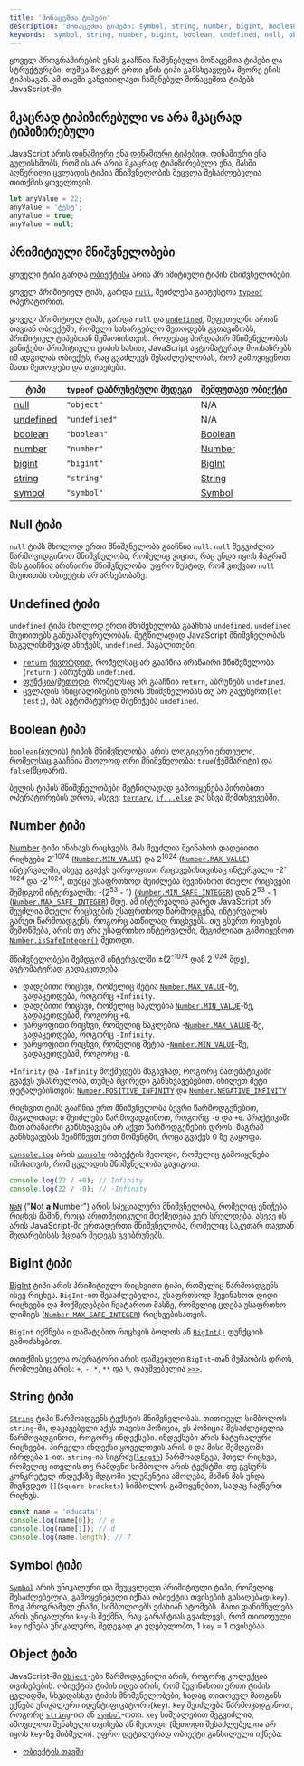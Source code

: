 ```yaml
---
title: 'მონაცემთა ტიპები'
description: 'მონაცემთა ტიპები: symbol, string, number, bigint, boolean, undefined, null, object'
keywords: 'symbol, string, number, bigint, boolean, undefined, null, object, array'
---
```


ყოველ პროგრამირების ენას გააჩნია ჩაშენებული მონაცემთა ტიპები და სტრუქტურები, თუმცა ზოგჯერ ერთი ენის ტიპი განსხვავდება მეორე ენის ტიპისაგან.
ამ თავში განვიხილავთ ჩაშენებულ მონაცემთა ტიპებს JavaScript-ში.

## მკაცრად ტიპიზირებული vs არა მკაცრად ტიპიზირებული

JavaScript არის [დინამიური](https://en.wikipedia.org/wiki/Strong_and_weak_typing) ენა [დინამიური ტიპებით](https://en.wikipedia.org/wiki/Type_system#DYNAMIC). დინამიური ენა გულისხმობს, რომ ის არ არის მკაცრად ტიპიზირებული ენა, მასში აღწერილი ცვლადის ტიპის მნიშვნელობის შეცვლა შესაძლებელია თითქმის ყოველთვის.

```js
let anyValue = 22;
anyValue = 'ტესტ';
anyValue = true;
anyValue = null;
```

## პრიმიტიული მნიშვნელობები

ყოველი ტიპი გარდა [ობიექტისა](#object) არის პრ იმიტიული ტიპის მნიშვნელობები.

ყოველ პრიმიტიულ ტიპს, გარდა [`null`](https://developer.mozilla.org/en-US/docs/Web/JavaScript/Reference/Operators/null), შეიძლება გაიტესტოს [`typeof`](https://developer.mozilla.org/en-US/docs/Web/JavaScript/Reference/Operators/typeof) ოპერატორით.

ყოველ პრიმიტიულ ტიპს, გარდა `null` და [`undefined`](https://developer.mozilla.org/en-US/docs/Web/JavaScript/Reference/Global_Objects/undefined), შეფუთულნი არიან თავიან ობიექტში, რომელი სასარგებლო მეთოდებს გვთავაზობს,
პრიმიტიულ ტიპებთან მუშაობისთვის. როდესაც პირდაპირ მნიშვნელობას ვანიჭებთ პრიმიტიული ტიპის სახით, JavaScript ავტომატურად მოისაზრებს იმ ადგილას ობიექტს, რაც გვაძლევს შესაძლებლობას, რომ გამოვიყენოთ მათი მეთოდები და თვისებები.

| ტიპი                    | `typeof` დაბრუნებული შედეგი | შემფუთავი ობიექტი                                                                                   |
| ----------------------- | --------------------------- | --------------------------------------------------------------------------------------------------- |
| [null](#null)           | `"object"`                  | N/A                                                                                                 |
| [undefined](#undefined) | `"undefined"`               | N/A                                                                                                 |
| [boolean](#boolean)     | `"boolean"`                 | [Boolean](https://developer.mozilla.org/en-US/docs/Web/JavaScript/Reference/Global_Objects/Boolean) |
| [number](#number)       | `"number"`                  | [Number](https://developer.mozilla.org/en-US/docs/Web/JavaScript/Reference/Global_Objects/Number)   |
| [bigint](#number)       | `"bigint"`                  | [BigInt](https://developer.mozilla.org/en-US/docs/Web/JavaScript/Reference/Global_Objects/bigint)   |
| [string](#string)       | `"string"`                  | [String](https://developer.mozilla.org/en-US/docs/Web/JavaScript/Reference/Global_Objects/string)   |
| [symbol](#symbol)       | `"symbol"`                  | [Symbol](https://developer.mozilla.org/en-US/docs/Web/JavaScript/Reference/Global_Objects/symbol)   |

## Null ტიპი

`null` ტიპს მხოლოდ ერთი მნიშვნელობა გააჩნია `null`. `null` შეგვიძლია წარმოვიდგინოთ მნიშვნელობა, რომელიც ვიცით, რაც უნდა იყოს მაგრამ მას გააჩნია არანაირი
მნიშვნელობა. უფრო ზუსტად, რომ ვთქვათ `null` მიუთითბს ობიექტის არ არსებობაზე.

## Undefined ტიპი

`undefined` ტიპს მხოლოდ ერთი მნიშვნელობა გააჩნია `undefined`. `undefined` მიუთითებს განუსაზღვრელობას. მეტწილადად JavaScript მნიშვნელობას ნაგულისხმევად ანიჭებს, `undefined`.
მაგალითები:

- [`return`](https://developer.mozilla.org/en-US/docs/Web/JavaScript/Reference/Statements/return) [ქივორდით](https://developer.mozilla.org/en-US/docs/Glossary/Keyword), რომელსაც არ გააჩნია არანაირი მნიშვნელობა (`return;`) აბრუნებს `undefined`.
- [ფუნქცია](https://developer.mozilla.org/en-US/docs/Web/JavaScript/Reference/Functions)/[მეთოდი](https://developer.mozilla.org/en-US/docs/Web/JavaScript/Reference/Functions/Method_definitions), რომელსაც არ გააჩნია `return`, აბრუნებს `undefined`.
- ცვლადის ინიციალიზების დროს მნიშვნელობას თუ არ გავუწერთ(`let test;`), მას ავტომატურად მიენიჭება `undefined`.

## Boolean ტიპი

`boolean`(ბულის) ტიპის მნიშვნელობა, არის ლოგიკური ერთეული, რომელსაც გააჩნია მხოლოდ ორი მნიშვნელობა: `true`(ჭეშმარიტი) და `false`(მცდარი).

ბულის ტიპის მნიშვნელობები მეტწილადად გამოიყენება პირობითი ოპერატორების დროს, ასევე: [`ternary`](https://developer.mozilla.org/en-US/docs/Web/JavaScript/Reference/Operators/Conditional_operator), [`if...else`](https://developer.mozilla.org/en-US/docs/Web/JavaScript/Reference/Statements/if...else) და სხვა შემთხვევებში.

## Number ტიპი

[Number](https://developer.mozilla.org/en-US/docs/Web/JavaScript/Reference/Global_Objects/Number) ტიპი ინახავს რიცხვებს. მას შეუძლია შეინახოს დადებითი რიცხვები 2<sup>-1074</sup> ([`Number.MIN_VALUE`](https://developer.mozilla.org/en-US/docs/Web/JavaScript/Reference/Global_Objects/Number/MIN_VALUE)) და 2<sup>1024</sup> ([`Number.MAX_VALUE`](https://developer.mozilla.org/en-US/docs/Web/JavaScript/Reference/Global_Objects/Number/MAX_VALUE)) ინტერვალში, ასევე გვაქვს უარყოფითი რიცხვებისთვისაც ინტერვალი -2<sup>-1024</sup> და -2<sup>1024</sup>, თუმცა უსაფრთხოდ შეიძლება შევინახოთ მთელი რიცხვები შემდგომ ინტერვალში: -(2<sup>53</sup> - 1) ([`Number.MIN_SAFE_INTEGER`](https://developer.mozilla.org/en-US/docs/Web/JavaScript/Reference/Global_Objects/Number/min_safe_integer)) დან 2<sup>53</sup> - 1 ([`Number.MAX_SAFE_INTEGER`](https://developer.mozilla.org/en-US/docs/Web/JavaScript/Reference/Global_Objects/Number/max_safe_integer)) მდე. ამ ინტერვალის გარეთ JavaScript არ შეუძლია მთელი რიცხვების უსაფრთხოდ წარმოდგენა, ინტერვალის გარეთ წარმოადგენს, როგორც ათწილად რიცხვებს. თუ გსურთ რიცხვის შემოწმება, არის თუ არა უსაფრთხო ინტერვალში, შეგიძლიათ გამოიყენოთ [`Number.isSafeInteger()`](https://developer.mozilla.org/en-US/docs/Web/JavaScript/Reference/Global_Objects/Number/isSafeInteger) მეთოდი.

მნიშვნელობები შემდგომ ინტერვალში ±(2<sup>-1074</sup> დან 2<sup>1024</sup> მდე), ავტომატურად გადაკეთდება:

- დადებითი რიცხვი, რომელიც მეტია [`Number.MAX_VALUE`](https://developer.mozilla.org/en-US/docs/Web/JavaScript/Reference/Global_Objects/Number/MAX_VALUE)-ზე, გადაკეთდება, როგორც `+Infinity`.
- დადებითი რიცხვი, რომელიც ნაკლებია [`Number.MIN_VALUE`](https://developer.mozilla.org/en-US/docs/Web/JavaScript/Reference/Global_Objects/Number/MIN_VALUE)-ზე, გადაკეთდებამ, როგორც `+0`.
- უარყოფითი რიცხვი, რომელიც ნაკლებია -[`Number.MAX_VALUE`](https://developer.mozilla.org/en-US/docs/Web/JavaScript/Reference/Global_Objects/Number/MAX_VALUE)-ზე, გადაკეთდება, როგორც `-Infinity`.
- უარყოფითი რიცხვი, რომელიც მეტია -[`Number.MIN_VALUE`](https://developer.mozilla.org/en-US/docs/Web/JavaScript/Reference/Global_Objects/Number/MIN_VALUE)-ზე, გადაკეთდებამ, როგორც `-0`.

`+Infinity` და `-Infinity` მოქმედებს მსგავსად, როგორც მათემატიკაში გვაქვს უსასრულობა, თუმცა მცირედი განსხვავებებით. იხილეთ მეტი დეტალებისთვის: [`Number.POSITIVE_INFINITY`](https://developer.mozilla.org/en-US/docs/Web/JavaScript/Reference/Global_Objects/Number/positive_infinity) და [`Number.NEGATIVE_INFINITY`](https://developer.mozilla.org/en-US/docs/Web/JavaScript/Reference/Global_Objects/Number/negative_infinity)

რიცხვით ტიპს გააჩნია ერთ მნიშვნელობა ბევრი წარმოდგენებით, მაგალითად: `0` შეიძლება წარმოვადგინოთ, როგორც `-0` და `+0`. პრაქტიკაში მათ არანაირი განსხვავება არ აქვთ წარმოდგენების დროს, მაგრამ განსხვავებას შეამჩნევთ ერთ მომენტში, როცა გვაქვს 0 ზე გაყოფა.

[`console.log`](https://developer.mozilla.org/en-US/docs/Web/API/console/log_static) არის [`console`](https://developer.mozilla.org/en-US/docs/Web/API/console) ობიექტის მეთოდი, რომელიც გამოიყენება იმისათვის, რომ ცვლადის მნიშვნელობა გავიგოთ.

```js
console.log(22 / +0); // Infinity
console.log(22 / -0); // -Infinity
```

[`NaN`](https://developer.mozilla.org/en-US/docs/Web/JavaScript/Reference/Global_Objects/NaN) ("<b>N</b>ot <b>a</b> <b>N</b>umber") არის სპეციალური მნიშვნელობა, რომელიც ენიჭება რიცხვს მაშინ, როცა არითმეთიკული მოქმედება ვერ სრულდება. ასევე ის არის JavaScript-ში ერთადერთი მნიშვნელობა, რომელიც საკუთარ თავთან შედარებისას მცდარ შედეგს გვიბრუნებს.

## BigInt ტიპი

[BigInt](https://developer.mozilla.org/en-US/docs/Web/JavaScript/Reference/Global_Objects/bigint) ტიპი არის პრიმიტიული რიცხვითი ტიპი, რომელიც წარმოადგენს ისევ რიცხვს. `BigInt`-ით შესაძლებელია, უსაფრთხოდ შევინახოთ დიდი რიცხვები და მოქმედებები ჩვატაროთ მასზე, რომელიც ცდება უსაფრთხო ლიმიტს ([`Number.MAX_SAFE_INTEGER`](https://developer.mozilla.org/en-US/docs/Web/JavaScript/Reference/Global_Objects/Number/MAX_VALUE)) რიცხვებისათვის.

`BigInt` იქმნება `n` დამატებით რიცხვის ბოლოს ან [`BigInt()`](https://developer.mozilla.org/en-US/docs/Web/JavaScript/Reference/Global_Objects/Number/MAX_VALUE) ფუნქციის გამოძახებით.

თითქმის ყველა ოპერატორი არის დაშვებული `BigInt`-თან მუშაობის დროს, რომლებიც არის: `+`, `-`, `*`, `**` და `%`, დაუშვებელია [`>>>`](https://developer.mozilla.org/en-US/docs/Web/JavaScript/Reference/Operators/Unsigned_right_shift).

## String ტიპი

[`String`](https://developer.mozilla.org/en-US/docs/Web/JavaScript/Reference/Global_Objects/String) ტიპი წარმოადგენს ტექსტის მნიშვნელობას. თითოეულ სიმბოლოს `string`-ში, დაკავებული აქვს თავისი პოზიცია, ეს პოზიცია შესაძლებელია წარმოვადგინოთ, როგორც ინდექსები. ინდექსები არის ნატურალური რიცხვები. პირველი ინდექსი ყოველთვის არის `0` და მისი შემდგომი იზრდება `1`-ით. `string`-ის სიგრძე([`length`](https://developer.mozilla.org/en-US/docs/Web/JavaScript/Reference/Global_Objects/String/length)) წარმოადნგეს, მთელ რიცხვს, რომელიც ითვლის თუ რამდენი სიმბოლო არის ტექსტში. თუ გვსურს კონკრეტულ ინდექსზე მდგომი ელემენტის ამოღება, მაშინ მას უნდა მივწვდეთ `[]`(`Square brackets`) სიმბოლოს გამოყენებით, სადაც ჩავწერთ რიცხვს.

```js
const name = 'educata';
console.log(name[0]); // e
console.log(name[1]); // d
console.log(name.length); // 7
```

## Symbol ტიპი

[`Symbol`](https://developer.mozilla.org/en-US/docs/Web/JavaScript/Reference/Global_Objects/symbol) არის უნიკალური და შეუცვლელი პრიმიტიული ტიპი, რომელიც შესაძლებელია, გამოყენებული იქნას ობიექტის თვისების გასაღებად(`key`). ზოგ პროგრამულ ენაში, სიმბოლოებს ეძახიან ატომებს. მათი დანიშნულება არის უნიკალური `key`-ს შექმნა, რაც გარანტიას გვაძლევს, რომ თითოეული `key` იქნება უნიკალური, შედეგად კი ვღებულობთ, 1 `key` = 1 თვისებას.

## Object ტიპი

JavaScript-ში [`Object`](https://developer.mozilla.org/en-US/docs/Web/JavaScript/Reference/Global_Objects/object)-ები წარმოდგენილი არის, როგორც კოლექცია თვისებების. ობიექტის ტიპის იდეა არის, რომ შევინახოთ ერთი ტიპის ცვლადში, სხვადასხვა ტიპის მნიშვნელობები, სადაც თითოეულ მათგანს ექნება უნიკალური იდენტიფიკატორი(`key`). `key` შეიძლება წარმოვადგინოთ, როგორც [`string`](#string)-ით ან [`symbol`](#symbol)-ოთი. `key` საშუალებით შეგვიძლია, ამოვიღოთ შენახული თვისება ან მეთოდი (მეთოდი შესაძლებელია არ იყოს `key`-ზე მიბმული). უფრო დეტალურად ობიექტი განხილული იქნება:

- [ობიექტის თავში](./doc/guides/javascript/object-basics)
